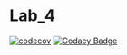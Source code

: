 # Lab_4
[![codecov](https://codecov.io/gh/MaxDmytruk/Lab_4/branch/master/graph/badge.svg)](https://codecov.io/gh/MaxDmytruk/Lab_4)
[![Codacy Badge](https://api.codacy.com/project/badge/Grade/6af119bc0a884edd82ff7a493fba58bb)](https://www.codacy.com/app/MaxDmytruk/Lab_4?utm_source=github.com&amp;utm_medium=referral&amp;utm_content=MaxDmytruk/Lab_4&amp;utm_campaign=Badge_Grade)